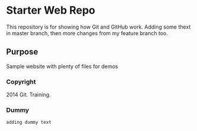 # Starter Web Repo

This repository is for showing how Git and GitHub work.
Adding some thext in master branch, then more changes from my feature branch too.

## Purpose

Sample website with plenty of files for demos

### Copyright

2014 Git. Training.

### Dummy
	adding dummy text